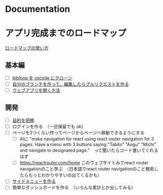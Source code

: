 # Documentation

# アプリ完成までのロードマップ

[ロードマップの使い方](https://drive.google.com/file/d/1NiG3ufA7tR5ZWfd6TG4R8m93OeSHe5HK/view?usp=sharing)

## 基本編

- [ ] [bibloop を vscode にクローン](doc/CLONE.md)
- [ ] [自分のブランチを作って、編集したらプルリクエストを作る](doc/BRANCH_AND_MERGE.md)
- [ ] [ウェブアプリを開く方法](doc/OPEN_WEBAPP.md)

## 開発

- [ ] [目的を把握](doc/GOAL.md)
- [ ] ログインを作る　（一旦保留でも ok)
- [ ] ページを3つくらい作ってページからページへ移動できるようにする
  - [ ] AIに "make navigation for react using react router navigation for 3 pages. Have a menu with 3 buttons saying "Tabito" "Aogu" "Michi" and navigate to designated page."　って聞いたらコード書いてくれるはず
  - [ ] https://reactrouter.com/home  このウェブサイトみてreact router navigationのこと学ぶ　（日本語でreact router navigationのこと検索したらもっとわかりやすいの出てくるかも）
- [ ] [サイドメニューを作る](doc/CREATING_SIDE_MENU.md)
- [ ] 簡単なダッシュボードを作る　（いろんな累計とか出してみる）
